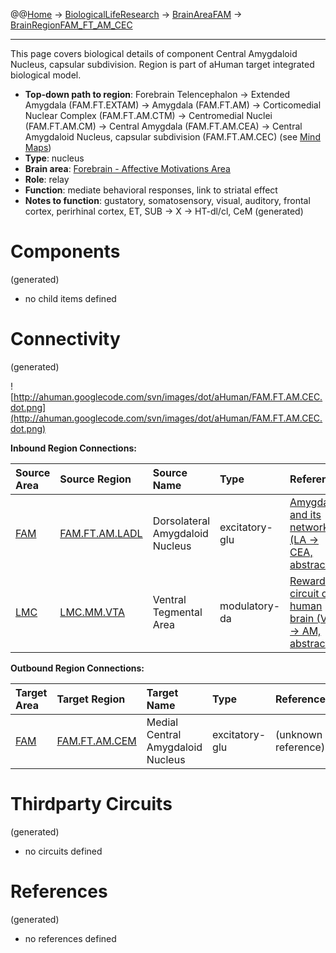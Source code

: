 @@[Home](Home.md) -> [BiologicalLifeResearch](BiologicalLifeResearch.md) -> [BrainAreaFAM](BrainAreaFAM.md) -> [BrainRegionFAM\_FT\_AM\_CEC](BrainRegionFAM_FT_AM_CEC.md)

---


This page covers biological details of component Central Amygdaloid Nucleus, capsular subdivision.
Region is part of aHuman target integrated biological model.

  * **Top-down path to region**: Forebrain Telencephalon -> Extended Amygdala (FAM.FT.EXTAM) -> Amygdala (FAM.FT.AM) -> Corticomedial Nuclear Complex (FAM.FT.AM.CTM) -> Centromedial Nuclei (FAM.FT.AM.CM) -> Central Amygdala (FAM.FT.AM.CEA) -> Central Amygdaloid Nucleus, capsular subdivision (FAM.FT.AM.CEC) (see [Mind Maps](OverallMindMaps.md))
  * **Type**: nucleus
  * **Brain area**: [Forebrain - Affective Motivations Area](BrainAreaFAM.md)
  * **Role**: relay
  * **Function**: mediate behavioral responses, link to striatal effect
  * **Notes to function**: gustatory, somatosensory, visual, auditory, frontal cortex, perirhinal cortex, ET, SUB -> X -> HT-dl/cl, CeM
(generated)
# Components #
(generated)


  * no child items defined

# Connectivity #
(generated)


![http://ahuman.googlecode.com/svn/images/dot/aHuman/FAM.FT.AM.CEC.dot.png](http://ahuman.googlecode.com/svn/images/dot/aHuman/FAM.FT.AM.CEC.dot.png)

**Inbound Region Connections:**

| **Source Area** | **Source Region** | **Source Name** | **Type** | **Reference** |
|:----------------|:------------------|:----------------|:---------|:--------------|
| [FAM](BrainAreaFAM.md) | [FAM.FT.AM.LADL](BrainRegionFAM_FT_AM_LADL.md) | Dorsolateral Amygdaloid Nucleus | excitatory-glu | [Amygdala and its network (LA -> CEA, abstract)](http://www.surgicalneurologyint.com/article.asp?issn=2152-7806;year=2012;volume=3;issue=2;spage=40;epage=46;aulast=Langevin) |
| [LMC](BrainAreaLMC.md) | [LMC.MM.VTA](BrainRegionLMC_MM_VTA.md) | Ventral Tegmental Area | modulatory-da | [Reward circuit of human brain (VTA -> AM, abstract)](http://neurowiki2012.wikispaces.com/Presynaptic+Mechanisms+of+Synaptic+Plasticity) |

**Outbound Region Connections:**

| **Target Area** | **Target Region** | **Target Name** | **Type** | **Reference** |
|:----------------|:------------------|:----------------|:---------|:--------------|
| [FAM](BrainAreaFAM.md) | [FAM.FT.AM.CEM](BrainRegionFAM_FT_AM_CEM.md) | Medial Central Amygdaloid Nucleus | excitatory-glu | (unknown reference) |

# Thirdparty Circuits #
(generated)

  * no circuits defined

# References #
(generated)

  * no references defined

